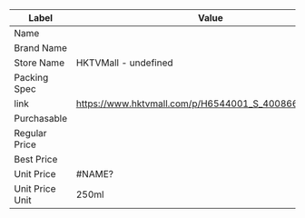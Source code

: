 | Label           | Value                                                |
| --------------- | ---------------------------------------------------- |
| Name            |                                                      |
| Brand Name      |                                                      |
| Store Name      | HKTVMall - undefined                                 |
| Packing Spec    |                                                      |
| link            | https://www.hktvmall.com/p/H6544001_S_4008666211187d |
| Purchasable     |                                                      |
| Regular Price   |                                                      |
| Best Price      |                                                      |
| Unit Price      | #NAME?                                               |
| Unit Price Unit | 250ml                                                |
